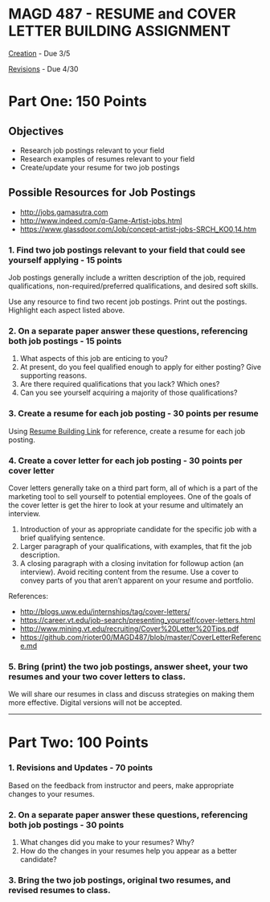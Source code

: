 # MAGD 487 - RESUME and COVER LETTER BUILDING ASSIGNMENT 

[Creation](#part-one-100-points) - Due 3/5

[Revisions](#part-two-100-points) - Due 4/30

# Part One: 150 Points

## Objectives
+ Research job postings relevant to your field
+ Research examples of resumes relevant to your field
+ Create/update your resume for two job postings

## Possible Resources for Job Postings
+ http://jobs.gamasutra.com
+ http://www.indeed.com/q-Game-Artist-jobs.html
+ https://www.glassdoor.com/Job/concept-artist-jobs-SRCH_KO0,14.htm

### 1. Find two job postings relevant to your field that could see yourself applying - 15 points
Job postings generally include a written description of the job, required qualifications, non-required/preferred qualifications, and desired soft skills.

Use any resource to find two recent job postings. Print out the postings. Highlight each aspect listed above.

### 2. On a separate paper answer these questions, referencing both job postings - 15 points
1. What aspects of this job are enticing to you?
2. At present, do you feel qualified enough to apply for either posting? Give supporting reasons. 
3. Are there required qualifications that you lack? Which ones?
4. Can you see yourself acquiring a majority of those qualifications?

### 3. Create a resume for each job posting - 30 points per resume
Using [Resume Building Link](ResumeBuilding.md) for reference, create a resume for each job posting.

### 4. Create a cover letter for each job posting - 30 points per cover letter
Cover letters generally take on a third part form, all of which is a part of the marketing tool to sell yourself to potential employees. One of the goals of the cover letter is get the hirer to look at your resume and ultimately an interview. 

1. Introduction of your as appropriate candidate for the specific job with a brief qualifying sentence. 
2. Larger paragraph of your qualifications, with examples, that fit the job description. 
3. A closing paragraph with a closing invitation for followup action (an interview). 
Avoid reciting content from the resume. Use a cover to convey parts of you that aren’t apparent on your resume and portfolio.

References:
+ http://blogs.uww.edu/internships/tag/cover-letters/
+ https://career.vt.edu/job-search/presenting_yourself/cover-letters.html
+ http://www.mining.vt.edu/recruiting/Cover%20Letter%20Tips.pdf
+ https://github.com/rioter00/MAGD487/blob/master/CoverLetterReference.md
### 5. Bring (print) the two job postings, answer sheet, your two resumes and your two cover letters to class.
We will share our resumes in class and discuss strategies on making them more effective. Digital versions will not be accepted.


* * *

# Part Two: 100 Points

### 1. Revisions and Updates - 70 points
Based on the feedback from instructor and peers, make appropriate changes to your resumes. 

### 2. On a separate paper answer these questions, referencing both job postings - 30 points
1. What changes did you make to your resumes? Why?
2. How do the changes in your resumes help you appear as a better candidate?

### 3. Bring the two job postings, original two resumes, and revised resumes to class.
